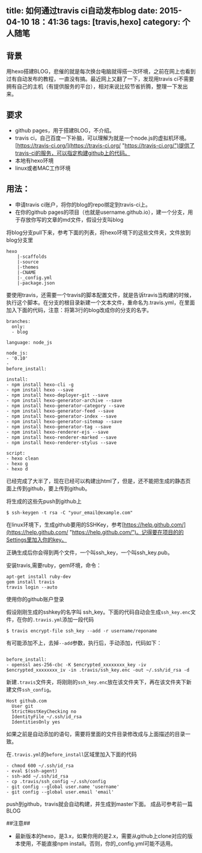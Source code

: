 title: 如何通过travis ci自动发布blog
date: 2015-04-10 18：41:36
tags: [travis,hexo]
category: 个人随笔
---

## 背景 ##
用hexo搭建BLOG，悲催的就是每次换台电脑就得搭一次环境，之前在网上也看到过有自动发布的教程，一直没有搞。最近网上又翻了一下，发现用travis ci不需要拥有自己的主机（有提供服务的平台），相对来说比较节省折腾，整理一下发出来。

## 要求 ##
- github pages，用于搭建BLOG，不介绍。
- travis ci，自己百度一下补脑，可以理解为就是一个node.js的虚拟机环境。[https://travis-ci.org/](https://travis-ci.org/ "https://travis-ci.org/")提供了travis-ci的服务，可以指定构建github上的代码。
- 本地有hexo环境
- linux或者MAC工作环境
<!-- more -->
## 用法： ##

- 申请travis ci账户，将你的blog的repo绑定到travis-ci上。
- 在你的github pages的项目（也就是username.github.io），建一个分支，用于存放你写的文章的md文件，假设分支叫blog

将blog分支pull下来，参考下面的列表，将hexo环境下的这些文件夹，文件放到blog分支里

```
hexo
	|-scaffolds
	|-source
	|-themes
	|-CNAME
	|-_config.yml
	|-package.json

```

要使用travis，还需要一个travis的脚本配置文件，就是告诉travis当构建的时候，执行这个脚本。在分支的根目录新建一个文本文件，重命名为.travis.yml，在里面加入下面的代码，注意：将第3行的blog改成你的分支的名字。

```
branches:
  only:
  - blog

language: node_js

node_js:
- '0.10'
- 
before_install:

install:
- npm install hexo-cli -g
- npm install hexo --save
- npm install hexo-deployer-git --save
- npm install hexo-generator-archive --save
- npm install hexo-generator-category --save
- npm install hexo-generator-feed --save
- npm install hexo-generator-index --save
- npm install hexo-generator-sitemap --save
- npm install hexo-generator-tag --save
- npm install hexo-renderer-ejs --save
- npm install hexo-renderer-marked --save
- npm install hexo-renderer-stylus --save

script:
- hexo clean
- hexo g
- hexo d

```

已经完成了大半了，现在已经可以构建出html了，但是，还不能把生成的静态页面上传到github，要上传到github。

将生成的这些先push到github上

```
$ ssh-keygen -t rsa -C "your_email@example.com"

```

在linux环境下，生成github要用的SSHKey，参考[https://help.github.com/](https://help.github.com/ "https://help.github.com/")。记得要在项目的的Settings里加入你的key。

正确生成后你会得到两个文件，一个叫ssh_key，一个叫ssh_key.pub。

安装travis,需要ruby，gem环境，命令：
```
apt-get install ruby-dev
gem install travis
travis login --auto

```
使用你的github账户登录

假设刚刚生成的sshkey的名字叫 ssh_key。下面的代码自动会生成`ssh_key.enc`文件，在你的`.travis.yml`添加一段代码

```
$ travis encrypt-file ssh_key --add -r username/reponame
```

有可能添加不上，去掉`--add`参数，执行后，手动添加，代码如下：

```

before_install:
- openssl aes-256-cbc -K $encrypted_xxxxxxxx_key -iv $encrypted_xxxxxxxx_iv -in .travis/ssh_key.enc -out ~/.ssh/id_rsa -d
```

新建`.travis`文件夹，将刚刚的`ssh_key.enc`放在该文件夹下，再在该文件夹下新建文件`ssh_config`。
```
Host github.com
  User git
  StrictHostKeyChecking no
  IdentityFile ~/.ssh/id_rsa
  IdentitiesOnly yes

```

如果之前是自动添加的语句，需要将里面的文件目录修改成与上面描述的目录一致。

在`.travis.yml`的`before_install`区域里加入下面的代码

```
- chmod 600 ~/.ssh/id_rsa
- eval $(ssh-agent)
- ssh-add ~/.ssh/id_rsa
- cp .travis/ssh_config ~/.ssh/config
- git config --global user.name 'username'
- git config --global user.email 'email'

```
push到github，travis就会自动构建，并生成到master下面。
成品可参考前一篇BLOG

##注意##
- 最新版本的hexo，是3.x，如果你用的是2.x，需要从github上clone对应的版本使用，不能直接npm install。否则，你的_config.yml可能不适用。